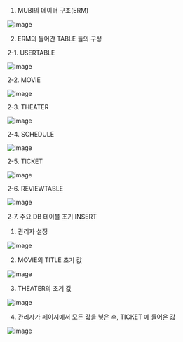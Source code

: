 1. MUBI의 데이터 구조(ERM)

![image](https://user-images.githubusercontent.com/122337342/232747387-3d74748a-091f-45bf-9f67-22605ca6aa25.png)



2. ERM의 들어간 TABLE 들의 구성


2-1. USERTABLE

![image](https://user-images.githubusercontent.com/122337342/232747524-aefca4a1-3b4a-4c27-bd32-a24131cd5d24.png)





2-2. MOVIE

![image](https://user-images.githubusercontent.com/122337342/232747552-5ac8a137-bd00-4c5f-8879-0d78d2772669.png)





2-3. THEATER

![image](https://user-images.githubusercontent.com/122337342/232747591-09cde578-bd16-405c-a10f-b6c41c192985.png)





2-4. SCHEDULE

![image](https://user-images.githubusercontent.com/122337342/232747610-e6a68134-d8d1-4bab-bd9d-6e24169391d0.png)





2-5. TICKET

![image](https://user-images.githubusercontent.com/122337342/232747642-77cdc49b-13f3-474e-88b4-095995d35c5b.png)





2-6. REVIEWTABLE
  
![image](https://user-images.githubusercontent.com/122337342/232747673-42ec482c-3bd1-4b22-8bd8-ccc7d24d25f6.png)




2-7. 주요 DB 테이블 초기 INSERT 

1. 관리자 설정

![image](https://user-images.githubusercontent.com/122337342/232748998-8a59cc5e-5937-4c82-8e86-68bbe6be1578.png)



 
2. MOVIE의 TITLE 초기 값

![image](https://user-images.githubusercontent.com/122337342/232749030-7cf5a1c5-6082-46e2-91fa-8321db2ecf3f.png)

 
3. THEATER의 초기 값


![image](https://user-images.githubusercontent.com/122337342/232749054-ec6c89ae-a20f-46b1-b170-70f2431f8c3b.png)


 
4. 관리자가 페이지에서 모든 값을 넣은 후, TICKET 에 들어온 값

![image](https://user-images.githubusercontent.com/122337342/232749084-ec3dab04-f14e-4741-9753-a1b082fd1299.png)

 

